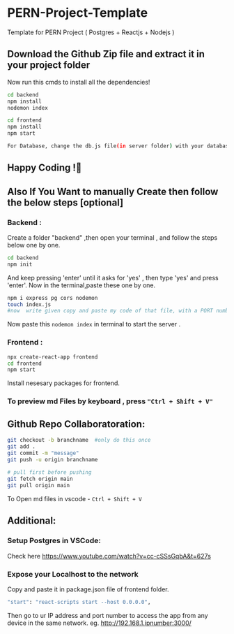 # PERN-Project-Template
Template for PERN Project ( Postgres + Reactjs + Nodejs )

## Download the Github Zip file and extract it in your project folder
Now run this cmds to install all the dependencies!

```bash
cd backend
npm install
nodemon index
```

```bash
cd frontend
npm install
npm start
```
```bash
For Database, change the db.js file(in server folder) with your database Credentials.
 ```
## Happy Coding !🚀


## Also If You Want to manually Create then follow the below steps [optional]
### Backend :
Create a folder "backend" ,then open your terminal , and follow the steps below one by one.
```bash
cd backend
npm init
```
And keep pressing 'enter' until it asks for 'yes' , then type 'yes' and press 'enter'.
Now in the terminal,paste these one by one.
```bash
npm i express pg cors nodemon
touch index.js
#now  write given copy and paste my code of that file, with a PORT number.
```
Now paste this `nodemon index` in terminal to start the server .


### Frontend :
```bash
npx create-react-app frontend
cd frontend
npm start
```
Install nesesary packages for frontend.

###  To preview md Files by keyboard , press `"Ctrl + Shift + V"`


## Github Repo Collaboratoration:


```bash
git checkout -b branchname  #only do this once
git add .
git commit -m "message"
git push -u origin branchname
    
# pull first before pushing
git fetch origin main
git pull origin main
```
To Open md files in vscode - `Ctrl + Shift + V`




## Additional:

### Setup Postgres in VSCode:
Check here https://www.youtube.com/watch?v=cc-cSSsGqbA&t=627s

### Expose your Localhost to the network
Copy and paste it in package.json file of frontend folder.
```bash
"start": "react-scripts start --host 0.0.0.0",
```
Then go to ur IP address and port number to access the app from any device in the same network.
eg. http://192.168.1.ipnumber:3000/
